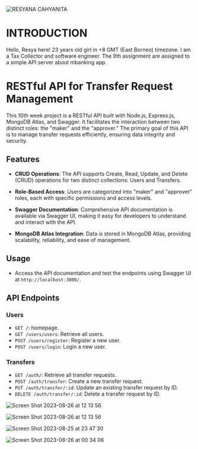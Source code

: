 
![RESYANA CAHYANITA](https://github.com/RevoU-FSSE-2/week-10-resyanac/assets/135514670/828e9677-d001-4596-9499-778edc1e997a)



# INTRODUCTION

Hello, Resya here! 23 years old girl in +8 GMT (East Borneo) timezone. I am a Tax Collector and software engineer. The 9th assignment are assigned to a simple API server about mbanking app. 

# RESTful API for Transfer Request Management


This 10th week project is a RESTful API built with Node.js, Express.js, MongoDB Atlas, and Swagger. It facilitates the interaction between two distinct roles: the "maker" and the "approver." The primary goal of this API is to manage transfer requests efficiently, ensuring data integrity and security.

## Features

- **CRUD Operations**: The API supports Create, Read, Update, and Delete (CRUD) operations for two distinct collections: Users and Transfers.

- **Role-Based Access**: Users are categorized into "maker" and "approver" roles, each with specific permissions and access levels.

- **Swagger Documentation**: Comprehensive API documentation is available via Swagger UI, making it easy for developers to understand and interact with the API.

- **MongoDB Atlas Integration**: Data is stored in MongoDB Atlas, providing scalability, reliability, and ease of management.

## Usage

- Access the API documentation and test the endpoints using Swagger UI at `http://localhost:3000/`.

## API Endpoints

### Users

- `GET /`: homepage.
- `GET /users/users`: Retrieve all users.
- `POST /users/register`: Register a new user.
- `POST /users/login`: Login a new user.

### Transfers

- `GET /auth/`: Retrieve all transfer requests.
- `POST /auth/transfer`: Create a new transfer request.
- `PUT /auth/transfer/:id`: Update an existing transfer request by ID.
- `DELETE /auth/transfer/:id`: Delete a transfer request by ID.

![Screen Shot 2023-08-26 at 12 13 56](https://github.com/RevoU-FSSE-2/week-10-resyanac/assets/135514670/792ce954-808c-4229-8032-d409e639d419)

![Screen Shot 2023-08-26 at 12 13 56](https://github.com/RevoU-FSSE-2/week-10-resyanac/assets/135514670/e2584cb7-975e-49d3-8f71-b0f27b051030)

![Screen Shot 2023-08-25 at 23 47 30](https://github.com/RevoU-FSSE-2/week-10-resyanac/assets/135514670/b5238e35-f984-42ff-ae2e-c15ec37d8e27)

![Screen Shot 2023-08-26 at 00 34 06](https://github.com/RevoU-FSSE-2/week-10-resyanac/assets/135514670/df0cc0b1-2610-4d63-8f93-f7621eed3960)







